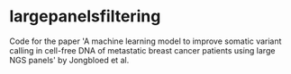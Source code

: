 # largepanelsfiltering
Code for the paper 'A machine learning model to improve somatic variant calling in cell-free DNA of metastatic breast cancer patients using large NGS panels' by Jongbloed et al.
